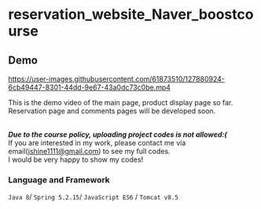 # reservation_website_Naver_boostcourse

## Demo



https://user-images.githubusercontent.com/61873510/127880924-6cb49447-8301-44dd-9e67-43a0dc73c0be.mp4


This is the demo video of the main page, product display page so far.<br>
Reservation page and comments pages will be developed soon.<br><br>

***Due to the course policy, uploading project codes is not allowed:(***<br>
If you are interested in my work, please contact me via email(jshine1111@gmail.com) to see my full codes.<br>
I would be very happy to show my codes!

### Language and Framework
```Java 8```/ ```Spring 5.2.15```/ ```JavaScript ES6``` / ```Tomcat v8.5```
